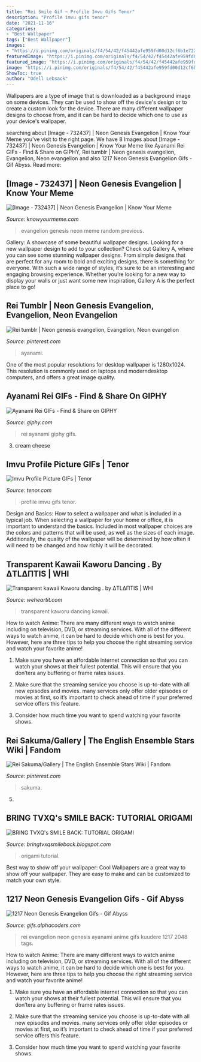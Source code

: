 ```yaml
---
title: "Rei Smile Gif ~ Profile Imvu Gifs Tenor"
description: "Profile imvu gifs tenor"
date: "2021-11-16"
categories:
- "Best Wallpaper"
tags: ["Best Wallpaper"]
images:
- "https://i.pinimg.com/originals/f4/54/42/f45442afe959fd00d12cf6b1e722e267.png"
featuredImage: "https://i.pinimg.com/originals/f4/54/42/f45442afe959fd00d12cf6b1e722e267.png"
featured_image: "https://i.pinimg.com/originals/f4/54/42/f45442afe959fd00d12cf6b1e722e267.png"
image: "https://i.pinimg.com/originals/f4/54/42/f45442afe959fd00d12cf6b1e722e267.png"
ShowToc: true
author: "Odell Lebsack"
---
```



Wallpapers are a type of image that is downloaded as a background image on some devices. They can be used to show off the device's design or to create a custom look for the device. There are many different wallpaper designs to choose from, and it can be hard to decide which one to use as your device's wallpaper.

	

		
searching about [Image - 732437] | Neon Genesis Evangelion | Know Your Meme you've visit to the right page. We have 8 Images about [Image - 732437] | Neon Genesis Evangelion | Know Your Meme like Ayanami Rei GIFs - Find &amp; Share on GIPHY, Rei tumblr | Neon genesis evangelion, Evangelion, Neon evangelion and also 1217 Neon Genesis Evangelion Gifs - Gif Abyss. Read more:
		
    
## [Image - 732437] | Neon Genesis Evangelion | Know Your Meme

<img loading=lazy src="http://i0.kym-cdn.com/photos/images/original/000/732/437/d8f.gif" onerror="this.onerror=null;this.src='https://tse2.mm.bing.net/th?id=OIP.3rgLJoPN2EuzKOtkqOP_DQHaFj&amp;pid=15.1';" alt="[Image - 732437] | Neon Genesis Evangelion | Know Your Meme">

_Source: knowyourmeme.com_

>evangelion genesis neon meme random previous. 

	

Gallery: A showcase of some beautiful wallpaper designs.
Looking for a new wallpaper design to add to your collection? Check out Gallery A, where you can see some stunning wallpaper designs. From simple designs that are perfect for any room to bold and exciting designs, there is something for everyone. With such a wide range of styles, it’s sure to be an interesting and engaging browsing experience. Whether you’re looking for a new way to display your walls or just want some new inspiration, Gallery A is the perfect place to go!





	
	
    
## Rei Tumblr | Neon Genesis Evangelion, Evangelion, Neon Evangelion

<img loading=lazy src="https://i.pinimg.com/736x/32/a7/a7/32a7a7df342112ad9d6c271817420b73--rei-ayanami-neon-genesis-evangelion.jpg" onerror="this.onerror=null;this.src='https://tse2.mm.bing.net/th?id=OIP.pUmJg4iScZKJSp_Ud8lDygHaEN&amp;pid=15.1';" alt="Rei tumblr | Neon genesis evangelion, Evangelion, Neon evangelion">

_Source: pinterest.com_

>ayanami. 

	

One of the most popular resolutions for desktop wallpaper is 1280x1024. This resolution is commonly used on laptops and moderndesktop computers, and offers a great image quality.

    
## Ayanami Rei GIFs - Find &amp; Share On GIPHY

<img loading=lazy src="https://media.giphy.com/media/FDU1sl0IHaJEY/giphy.gif" onerror="this.onerror=null;this.src='https://tse3.mm.bing.net/th?id=OIP.uvYbFKmbOgKOiGh1P-s1jQAAAA&amp;pid=15.1';" alt="Ayanami Rei GIFs - Find &amp; Share on GIPHY">

_Source: giphy.com_

>rei ayanami giphy gifs. 

	

3. cream cheese 

    
## Imvu Profile Picture GIFs | Tenor

<img loading=lazy src="https://media1.tenor.com/images/c2b6e9d3a2b6080500b5ddd187fb340f/tenor.gif?itemid=12062758" onerror="this.onerror=null;this.src='https://tse3.mm.bing.net/th?id=OIP.wrbp06K2CAUAtd3Rh_s0DwAAAA&amp;pid=15.1';" alt="Imvu Profile Picture GIFs | Tenor">

_Source: tenor.com_

>profile imvu gifs tenor. 

	

Design and Basics: How to select a wallpaper and what is included in a typical job.
When selecting a wallpaper for your home or office, it is important to understand the basics. Included in most wallpaper choices are the colors and patterns that will be used, as well as the sizes of each image. Additionally, the quality of the wallpaper will be determined by how often it will need to be changed and how richly it will be decorated.

    
## Transparent Kawaii Kaworu Dancing . By ΔTLΔΠTIS | WHI

<img loading=lazy src="http://data.whicdn.com/images/191911772/original.gif" onerror="this.onerror=null;this.src='https://tse3.mm.bing.net/th?id=OIP.p0ld-Vv02nDtRTO7mViFGwHaE8&amp;pid=15.1';" alt="Transparent kawaii Kaworu dancing . by ΔTLΔΠTIS | WHI">

_Source: weheartit.com_

>transparent kaworu dancing kawaii. 

	

How to watch Anime: There are many different ways to watch anime including on television, DVD, or streaming services.
With all of the different ways to watch anime, it can be hard to decide which one is best for you. However, here are three tips to help you choose the right streaming service and watch your favorite anime!
1. Make sure you have an affordable internet connection so that you can watch your shows at their fullest potential. This will ensure that you don’tera any buffering or frame rates issues.

2. Make sure that the streaming service you choose is up-to-date with all new episodes and movies. many services only offer older episodes or movies at first, so it’s important to check ahead of time if your preferred service offers this feature.

3. Consider how much time you want to spend watching your favorite shows.

    
## Rei Sakuma/Gallery | The English Ensemble Stars Wiki | Fandom

<img loading=lazy src="https://i.pinimg.com/originals/f4/54/42/f45442afe959fd00d12cf6b1e722e267.png" onerror="this.onerror=null;this.src='https://tse2.mm.bing.net/th?id=OIP.Yg8jELH_IuenWD1PN9g1TQHaJC&amp;pid=15.1';" alt="Rei Sakuma/Gallery | The English Ensemble Stars Wiki | Fandom">

_Source: pinterest.com_

>sakuma. 

	

5.

    
## BRING TVXQ&#039;s SMILE BACK: TUTORIAL ORIGAMI

<img loading=lazy src="https://2.bp.blogspot.com/_ZOKeDHd-Eks/TJCE9pXdtVI/AAAAAAAAABM/_TVAINeER1M/s1600/papercrane.gif" onerror="this.onerror=null;this.src='https://tse4.mm.bing.net/th?id=OIP.fCCa4yxVhd4NAPc4GPjCVAHaKe&amp;pid=15.1';" alt="BRING TVXQ&#039;s SMILE BACK: TUTORIAL ORIGAMI">

_Source: bringtvxqsmileback.blogspot.com_

>origami tutorial. 

	

Best way to show off your wallpaper:
Cool Wallpapers are a great way to show off your wallpaper. They are easy to make and can be customized to match your own style.

    
## 1217 Neon Genesis Evangelion Gifs - Gif Abyss

<img loading=lazy src="https://giffiles.alphacoders.com/112/112778.gif" onerror="this.onerror=null;this.src='https://tse4.mm.bing.net/th?id=OIP.tKwS5ucsYAbPKrfl7FUcZAHaEK&amp;pid=15.1';" alt="1217 Neon Genesis Evangelion Gifs - Gif Abyss">

_Source: gifs.alphacoders.com_

>rei evangelion neon genesis ayanami anime gifs kuudere 1217 2048 tags. 

	

How to watch Anime: There are many different ways to watch anime including on television, DVD, or streaming services.
With all of the different ways to watch anime, it can be hard to decide which one is best for you. However, here are three tips to help you choose the right streaming service and watch your favorite anime!
1. Make sure you have an affordable internet connection so that you can watch your shows at their fullest potential. This will ensure that you don’tera any buffering or frame rates issues.

2. Make sure that the streaming service you choose is up-to-date with all new episodes and movies. many services only offer older episodes or movies at first, so it’s important to check ahead of time if your preferred service offers this feature.

3. Consider how much time you want to spend watching your favorite shows.


